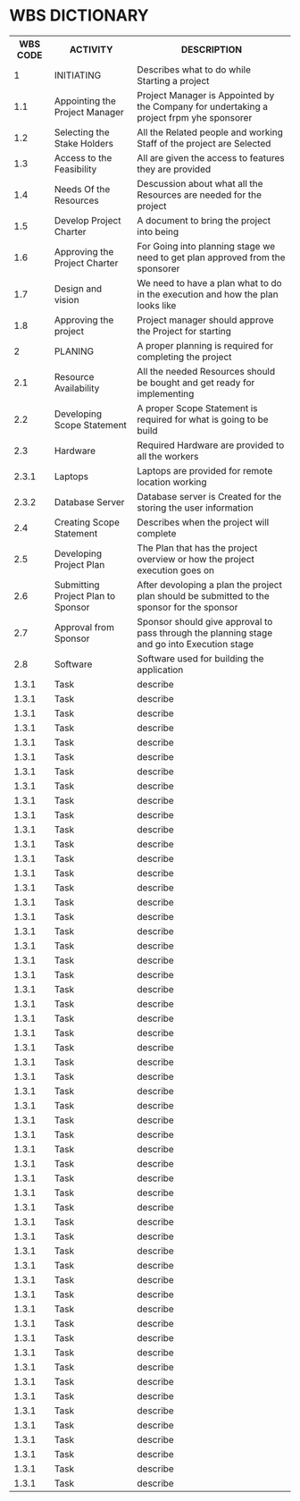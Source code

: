 # **WBS DICTIONARY**
<table>

<tr><th> WBS CODE </th><th> ACTIVITY </th><th> DESCRIPTION </th></tr>
        
<tr><td> 1 </th><td> INITIATING </th><td> Describes what to do while Starting a project </td></tr>   
<tr><td> 1.1 </th><td> Appointing the Project Manager </th><td> Project Manager is Appointed by the Company for undertaking a project frpm yhe sponsorer </td></tr> 
<tr><td> 1.2 </th><td>Selecting the Stake Holders  </th><td> All the Related people and working Staff of the project are Selected</td></tr> 
<tr><td> 1.3 </th><td> Access to the Feasibility </th><td> All are given the access to features they are provided </td></tr> 
<tr><td> 1.4 </th><td> Needs Of the Resources </th><td> Descussion about what all the Resources are needed for the project </td></tr> 
<tr><td> 1.5 </th><td> Develop Project Charter </th><td> A document to bring the project into being</td></tr> 
<tr><td> 1.6 </th><td> Approving the Project Charter </th><td> For Going into planning stage we need to get plan approved from the sponsorer </td></tr> 
<tr><td> 1.7 </th><td> Design and vision </th><td> We need to have a plan what to do in the execution and how the plan looks like </td></tr> 
<tr><td> 1.8 </th><td> Approving the project </th><td> Project manager should approve the Project for starting </td></tr> 
<tr><td> 2 </th><td>   PLANING </th><td> A proper planning is required for completing the project </td></tr> 
<tr><td> 2.1 </th><td> Resource Availability </th><td> All the needed Resources should be bought and get ready for implementing </td></tr> 
<tr><td> 2.2 </th><td> Developing Scope Statement </th><td> A proper Scope Statement is required for what is going to be build </td></tr> 
<tr><td> 2.3 </th><td> Hardware </th><td> Required Hardware are provided to all the workers </td></tr> 
<tr><td> 2.3.1 </th><td> Laptops </th><td> Laptops are provided for remote location working </td></tr> 
<tr><td> 2.3.2 </th><td> Database Server  </th><td> Database server is Created for the storing the user information</td></tr> 
<tr><td> 2.4 </th><td> Creating Scope Statement </th><td> Describes when the project will complete </td></tr> 
<tr><td> 2.5 </th><td> Developing Project Plan </th><td> The Plan that has the project overview or how the project execution goes on </td></tr> 
<tr><td> 2.6 </th><td> Submitting Project Plan to Sponsor</th><td> After devoloping a plan the project plan should be submitted to the sponsor for the sponsor</td></tr> 
<tr><td> 2.7 </th><td> Approval from Sponsor </th><td> Sponsor should give approval to pass through the planning stage and go into Execution stage  </td></tr>
<tr><td> 2.8 </th><td> Software </th><td>  Software used for building the application </td></tr>
<tr><td> 1.3.1 </th><td> Task </th><td> describe </td></tr>
<tr><td> 1.3.1 </th><td> Task </th><td> describe </td></tr>
<tr><td> 1.3.1 </th><td> Task </th><td> describe </td></tr>
<tr><td> 1.3.1 </th><td> Task </th><td> describe </td></tr>
<tr><td> 1.3.1 </th><td> Task </th><td> describe </td></tr>
<tr><td> 1.3.1 </th><td> Task </th><td> describe </td></tr>
<tr><td> 1.3.1 </th><td> Task </th><td> describe </td></tr>
<tr><td> 1.3.1 </th><td> Task </th><td> describe </td></tr>
<tr><td> 1.3.1 </th><td> Task </th><td> describe </td></tr>
<tr><td> 1.3.1 </th><td> Task </th><td> describe </td></tr>
<tr><td> 1.3.1 </th><td> Task </th><td> describe </td></tr>
<tr><td> 1.3.1 </th><td> Task </th><td> describe </td></tr>
<tr><td> 1.3.1 </th><td> Task </th><td> describe </td></tr>
<tr><td> 1.3.1 </th><td> Task </th><td> describe </td></tr>
<tr><td> 1.3.1 </th><td> Task </th><td> describe </td></tr>
<tr><td> 1.3.1 </th><td> Task </th><td> describe </td></tr>
<tr><td> 1.3.1 </th><td> Task </th><td> describe </td></tr>
<tr><td> 1.3.1 </th><td> Task </th><td> describe </td></tr>
<tr><td> 1.3.1 </th><td> Task </th><td> describe </td></tr>
<tr><td> 1.3.1 </th><td> Task </th><td> describe </td></tr>
<tr><td> 1.3.1 </th><td> Task </th><td> describe </td></tr>
<tr><td> 1.3.1 </th><td> Task </th><td> describe </td></tr>
<tr><td> 1.3.1 </th><td> Task </th><td> describe </td></tr>
<tr><td> 1.3.1 </th><td> Task </th><td> describe </td></tr>
<tr><td> 1.3.1 </th><td> Task </th><td> describe </td></tr>
<tr><td> 1.3.1 </th><td> Task </th><td> describe </td></tr>
<tr><td> 1.3.1 </th><td> Task </th><td> describe </td></tr>
<tr><td> 1.3.1 </th><td> Task </th><td> describe </td></tr>
<tr><td> 1.3.1 </th><td> Task </th><td> describe </td></tr>
<tr><td> 1.3.1 </th><td> Task </th><td> describe </td></tr>
<tr><td> 1.3.1 </th><td> Task </th><td> describe </td></tr>
<tr><td> 1.3.1 </th><td> Task </th><td> describe </td></tr>
<tr><td> 1.3.1 </th><td> Task </th><td> describe </td></tr>
<tr><td> 1.3.1 </th><td> Task </th><td> describe </td></tr>
<tr><td> 1.3.1 </th><td> Task </th><td> describe </td></tr>
<tr><td> 1.3.1 </th><td> Task </th><td> describe </td></tr>
<tr><td> 1.3.1 </th><td> Task </th><td> describe </td></tr>
<tr><td> 1.3.1 </th><td> Task </th><td> describe </td></tr>
<tr><td> 1.3.1 </th><td> Task </th><td> describe </td></tr>
<tr><td> 1.3.1 </th><td> Task </th><td> describe </td></tr>
<tr><td> 1.3.1 </th><td> Task </th><td> describe </td></tr>
<tr><td> 1.3.1 </th><td> Task </th><td> describe </td></tr>
<tr><td> 1.3.1 </th><td> Task </th><td> describe </td></tr>
<tr><td> 1.3.1 </th><td> Task </th><td> describe </td></tr>

<tr><td> 1.3.1 </th><td> Task </th><td> describe </td></tr>
<tr><td> 1.3.1 </th><td> Task </th><td> describe </td></tr>
<tr><td> 1.3.1 </th><td> Task </th><td> describe </td></tr>

<tr><td> 1.3.1 </th><td> Task </th><td> describe </td></tr>
<tr><td> 1.3.1 </th><td> Task </th><td> describe </td></tr>
<tr><td> 1.3.1 </th><td> Task </th><td> describe </td></tr>
<tr><td> 1.3.1 </th><td> Task </th><td> describe </td></tr>
<tr><td> 1.3.1 </th><td> Task </th><td> describe </td></tr>
<tr><td> 1.3.1 </th><td> Task </th><td> describe </td></tr>
<tr><td> 1.3.1 </th><td> Task </th><td> describe </td></tr>
<tr><td> 1.3.1 </th><td> Task </th><td> describe </td></tr>
<tr><td> 1.3.1 </th><td> Task </th><td> describe </td></tr>



</table>
